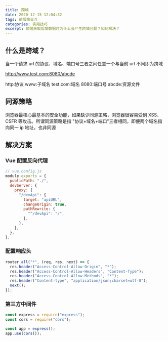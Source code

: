 ```yaml
---
title: 跨域
date: 2020-12-15 12:04:32
tags: 前后端交互
categories: 实用技巧
excerpt: 前端获取后端数据时为什么会产生跨域问题？如何解决？
---
```


## 什么是跨域？

当一个请求 url 的协议、域名、端口号三者之间任意一个与当前 url 不同即为跨域

http://www.test.com:8080/abcde

http:协议 www:子域名 test.com:域名 8080:端口号 abcde:资源文件

## 同源策略

浏览器最核心最基本的安全功能，如果缺少同源策略，浏览器很容易受到 XSS、CSFR 等攻击。所谓同源策略是指 "协议+域名+端口"三者相同，即便两个域名指向同一 ip 地址，也非同源

## 解决方案

### Vue 配置反向代理

```js
// vue.config.js
module.exports = {
  publicPath: "./",
  devServer: {
    proxy: {
      "/devApi": {
        target: "apiURL",
        changeOrigin: true,
        pathRewrite: {
          "^/devApi": "/",
        },
      },
    },
  },
};
```

### 配置响应头

```js
router.all("*", (req, res, next) => {
  res.header("Access-Control-Allow-Origin", "*");
  res.header("Access-Control-Allow-Headers", "Content-Type");
  res.header("Access-Control-Allow-Methods", "*");
  res.header("Content-type", "application/json;charset=utf-8");
  next();
});
```

### 第三方中间件

```js
const express = require("express");
const cors = require("cors");

const app = express();
app.use(cors());
```
